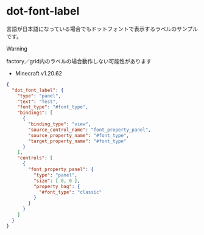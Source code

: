 # dot-font-label
言語が日本語になっている場合でもドットフォントで表示するラベルのサンプルです。

> [!WARNING]
> factory／grid内のラベルの場合動作しない可能性があります

- Minecraft v1.20.62

```json
{
  "dot_font_label": {
    "type": "panel",
    "text": "Test",
    "font_type": "#font_type",
    "bindings": [
      {
        "binding_type": "view",
        "source_control_name": "font_property_panel",
        "source_property_name": "#font_type",
        "target_property_name": "#font_type"
      }
    ],
    "controls": [
      {
        "font_property_panel": {
          "type": "panel",
          "size": [ 0, 0 ],
          "property_bag": {
            "#font_type": "classic"
          }
        }
      }
    ]
  }
}
```